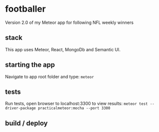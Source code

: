 # footballer
Version 2.0 of my Meteor app for following NFL weekly winners

## stack
This app uses Meteor, React, MongoDb and Semantic UI.

## starting the app
Navigate to app root folder and type:
`meteor`

## tests
Run tests, open browser to localhost:3300 to view results:
`meteor test --driver-package practicalmeteor:mocha --port 3300`

## build / deploy
